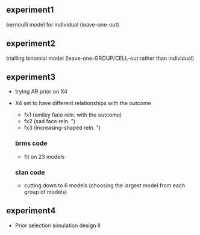 ## experiment1  
bernoulli model for individual (leave-one-out)

## experiment2 
trialling binomial model (leave-one-GROUP/CELL-out rather than individual)

## experiment3
- trying AR prior on X4 
- X4 set to have different relationships with the outcome
  - fx1 (smiley face reln. with the outcome)
  - fx2 (sad face reln. ")
  - fx3 (increasing-shaped reln. ")
  
  ### brms code
  - fit on 23 models 

  ### stan code
  - cutting down to 6 models (choosing the largest model from each group of models)

## experiment4
- Prior selection simulation design II 